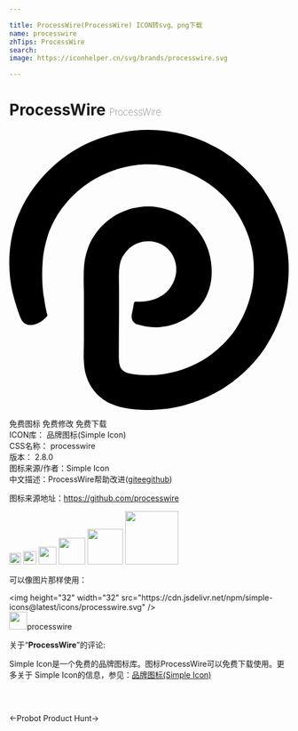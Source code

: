```yaml
---

title: ProcessWire(ProcessWire) ICON转svg、png下载
name: processwire
zhTips: ProcessWire
search: 
image: https://iconhelper.cn/svg/brands/processwire.svg

---
```


# ProcessWire  <small style="font-size: 60%;font-weight: 100">ProcessWire</small>

<div id="svg" class="svg-wrap">
<svg role="img" viewBox="0 0 24 24" xmlns="http://www.w3.org/2000/svg"><title>ProcessWire icon</title><path d="M21.939 5.27C21.211 4.183 20 2.941 18.784 2.137 16.258.407 13.332-.207 10.744.061c-2.699.291-5.01 1.308-6.91 3.004C2.074 4.637.912 6.559.4 8.392c-.518 1.833-.449 3.53-.264 4.808.195 1.297.841 2.929.841 2.929.132.313.315.44.41.493.472.258 1.247.031 1.842-.637.03-.041.046-.098.03-.146-.166-.639-.226-1.12-.285-1.492-.135-.736-.195-1.969-.105-3.109.045-.617.165-1.277.375-1.969.406-1.367 1.262-2.794 2.6-3.98 1.441-1.277 3.289-2.066 5.046-2.27.616-.074 1.788-.145 3.199.203.301.075 1.593.412 2.975 1.348 1.006.684 1.816 1.528 2.374 2.363.568.797 1.185 2.141 1.366 3.125.256 1.12.256 2.307.074 3.463-.225 1.158-.631 2.284-1.262 3.275-.435.768-1.337 1.783-2.403 2.545-.961.676-2.058 1.164-3.184 1.434-.57.135-1.142.221-1.728.24-.521.016-1.212 0-1.697-.082-.721-.115-.871-.299-1.036-.549 0 0-.115-.18-.147-.662.011-4.405.009-3.229.009-5.516 0-.646-.021-1.232-.015-1.764.03-.873.104-1.473.728-2.123.451-.479 1.082-.768 1.777-.768.211 0 .938.01 1.577.541.685.572.8 1.354.827 1.563.156 1.223-.652 2.134-.962 2.365-.384.288-.729.428-.962.51-.496.166-1.041.214-1.531.182-.075-.005-.143.044-.158.119l-.165.856c-.161.65.2.888.41.972.671.207 1.266.293 1.971.24 1.081-.076 2.147-.502 3.052-1.346.77-.732 1.209-1.635 1.359-2.645.15-1.121-.045-2.328-.556-3.35-.562-1.127-1.532-2.068-2.81-2.583-1.291-.508-2.318-.526-3.642-.188l-.015.005c-.86.296-1.596.661-2.362 1.452-.525.546-.955 1.207-1.217 1.953-.26.752-.33 1.313-.342 2.185-.016.646.015 1.246.015 1.808v3.701c0 1.184-.04 1.389 0 1.998.022.404.078.861.255 1.352.182.541.564 1.096.826 1.352.367.391.834.705 1.293.9 1.051.467 2.478.541 3.635.496.766-.029 1.536-.135 2.291-.314 1.51-.359 2.96-1.012 4.235-1.918 1.367-.963 2.555-2.277 3.211-3.393.841-1.326 1.385-2.814 1.668-4.343.255-1.532.243-3.103-.099-4.612-.27-1.4-.991-2.936-1.823-4.176l.038.037z"/></svg>
</div>
<detail full-name='processwire'></detail>

<div class="detail-page">
<p>
<span><span class="badge-success badge">免费图标</span> <span class="badge-success badge">免费修改</span>  <span class="badge-success badge">免费下载</span> </span>
<br/>
<span>
ICON库：
<span class="badge-secondary badge">品牌图标(Simple Icon)</span> 
</span>
<br/>
<span>
CSS名称：
<span class="badge-secondary badge">processwire</span> 
</span>

<br/>
<span>
版本：
<span class="badge-secondary badge">2.8.0</span> 
</span>
<br/>
<span>图标来源/作者：<span class="badge-light badge">Simple Icon</span></span> 
<br/>
<span class="zh-detail">中文描述：<span class="badge-primary badge">ProcessWire</span><span class="help-link"><span>帮助改进</span>(<a href="https://gitee.com/liuwave/icon-helper/edit/master/json/brands/processwire.json" target="_blank" rel="noopener noreferrer">gitee</a><a href="https://github.com/liuwave/icon-helper/edit/master/json/brands/processwire.json" target="_blank" rel="noopener noreferrer">github</a></span>)</span><br/>
</p>
</div><div class="description description alert alert-light"><p>图标来源地址：<a href="https://github.com/processwire" target="_blank" rel="noopener noreferrer">https://github.com/processwire</a></p></div>
<div class="alert alert-dark">
<img height="21" width="21" src="https://cdn.jsdelivr.net/npm/simple-icons@latest/icons/processwire.svg" />
<img height="24" width="24" src="https://cdn.jsdelivr.net/npm/simple-icons@latest/icons/processwire.svg" />
<img height="32" width="32" src="https://cdn.jsdelivr.net/npm/simple-icons@latest/icons/processwire.svg" />
<img height="48" width="48" src="https://cdn.jsdelivr.net/npm/simple-icons@latest/icons/processwire.svg" />
<img height="64" width="64" src="https://cdn.jsdelivr.net/npm/simple-icons@latest/icons/processwire.svg" />
<img height="96" width="96" src="https://cdn.jsdelivr.net/npm/simple-icons@latest/icons/processwire.svg" />

</div>
<div>
  <p>可以像图片那样使用：    
  </p>
  <div class="alert alert-primary" style="font-size: 14px">
    &lt;img height="32" width="32" src="https://cdn.jsdelivr.net/npm/simple-icons@latest/icons/processwire.svg" /&gt;
    <copy-btn content='<img height="32" width="32" src="https://cdn.jsdelivr.net/npm/simple-icons@latest/icons/processwire.svg" />'></copy-btn>
  </div>
  <div class="alert alert-secondary">
    <img height="32" width="32" src="https://cdn.jsdelivr.net/npm/simple-icons@latest/icons/processwire.svg" />processwire
    <copy-btn content="processwire" btn-title="复制图标名称"></copy-btn>
  </div>
</div>
<div class="icon-detail__container">
<p>关于“<b>ProcessWire</b>”的评论:</p>
</div>
<Vssue title="关于“ProcessWire”的评论" />
<div><p>Simple Icon是一个免费的品牌图标库。图标ProcessWire可以免费下载使用。更多关于  Simple Icon的信息，参见：<a target="_blank" href="https://iconhelper.cn/brands.html">品牌图标(Simple Icon)</a>
</p></div>


<div style="padding:2rem 0 " class="page-nav"><p class="inner"><span class="prev">←<router-link to="/icon/probot.html">Probot</router-link></span> <span class="next"><router-link to="/icon/product-hunt.html">Product Hunt</router-link>→</span></p></div>
